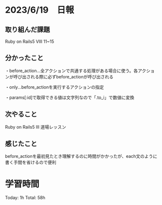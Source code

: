 # 2023/6/19　日報

## 取り組んだ課題
   Ruby on Rails5 Ⅷ 11~15
   
## 分かったこと
   ・before_action...全アクションで共通する処理がある場合に使う。各アクションが呼び出される際に必ずbefore_actionが呼び出される　

   ・only...before_actionを実行するアクションの指定

   ・params[:id]で取得できる値は文字列なので「.to_i」で数値に変換
   
## 次やること
   Ruby on Rails5 Ⅲ 道場レッスン
   
## 感じたこと
   before_actionを最初見たとき理解するのに時間がかかったが、each文のように書く手間を省けるので便利
   
# 学習時間

  Today: 1h  Total: 58h
